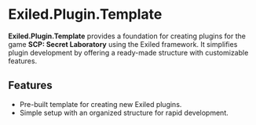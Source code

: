 # Exiled.Plugin.Template
**Exiled.Plugin.Template** provides a foundation for creating plugins for the game **SCP: Secret Laboratory** using the Exiled framework. It simplifies plugin development by offering a ready-made structure with customizable features.

## Features
- Pre-built template for creating new Exiled plugins.
- Simple setup with an organized structure for rapid development.
